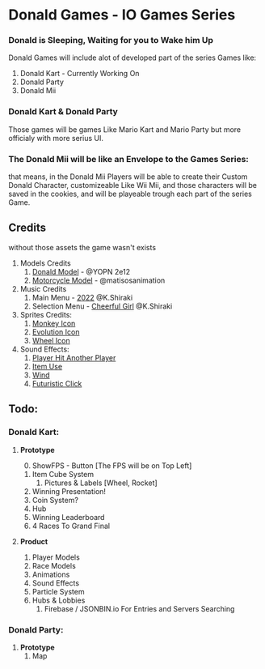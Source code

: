 # Donald Games - IO Games Series
### Donald is Sleeping, Waiting for you to Wake him Up

Donald Games will include alot of developed part of the series Games like:
1. Donald Kart - Currently Working On
2. Donald Party
3. Donald Mii

### Donald Kart & Donald Party 
Those games will be games Like Mario Kart and Mario Party but more officialy with more serius UI.

### The Donald Mii will be like an Envelope to the Games Series:
that means, in the Donald Mii Players will be able to create their Custom Donald Character, customizeable Like Wii Mii, and those characters will be saved in the cookies, and will be playeable trough each part of the series Game.

## Credits
without those assets the game wasn't exists
1. Models Credits
    1. [Donald Model](https://sketchfab.com/3d-models/base-mesh-low-poly-character-84cd6685487949bca626bcfc244d) - @YOPN 2e12
    2. [Motorcycle Model](https://sketchfab.com/3d-models/low-poly-motorcycle-4fc3500e04b14e73b942d85bc948c5e9) - @matisosanimation 
2. Music Credits
    1. Main Menu - [2022](https://youtu.be/jCia_eCW4ps?si=qh3TvEEyyrB6aM1F) @K.Shiraki
    2. Selection Menu - [Cheerful Girl](https://youtu.be/sPgXN2Ficso?si=Hl7dbmpIitaRj7Xv) @K.Shiraki
3. Sprites Credits:
    1. [Monkey Icon](https://game-icons.net/1x1/lorc/monkey.html)
    2. [Evolution Icon](https://thenounproject.com/browse/icons/term/evolution/)
    3. [Wheel Icon](https://www.veryicon.com/icons/transport/shopping-mall/wheel-10.html)
4. Sound Effects:
    1. [Player Hit Another Player](https://www.youtube.com/watch?v=nXVEjGZFdOQ&ab_channel=MonkeuLover)
    2. [Item Use](https://www.youtube.com/watch?v=Zdrca7wy8TQ&ab_channel=YourAverageFlushed)
    3. [Wind](https://www.youtube.com/watch?si=HNFjOK_G0K6UW5PB&v=ZD47Mhzm-CU&feature=youtu.be&ab_channel=AudioSoundEffect)
    4. [Futuristic Click](https://youtu.be/yIkM0dmPT-0?si=9k20uWkENhVVhCac)
## Todo:
### Donald Kart:
1. **Prototype**
    <!-- 1. Three Particle System -->
    0. ShowFPS - Button [The FPS will be on Top Left]
    1. Item Cube System
        1. Pictures & Labels [Wheel, Rocket]
    2. Winning Presentation!
    3. Coin System?
    4. Hub
    5. Winning Leaderboard
    6. 4 Races To Grand Final

2. **Product**
    1. Player Models
    2. Race Models
    3. Animations
    4. Sound Effects
    5. Particle System
    6. Hubs & Lobbies
        1. Firebase / JSONBIN.io For Entries and Servers Searching

### Donald Party:
1. **Prototype**
    1. Map
